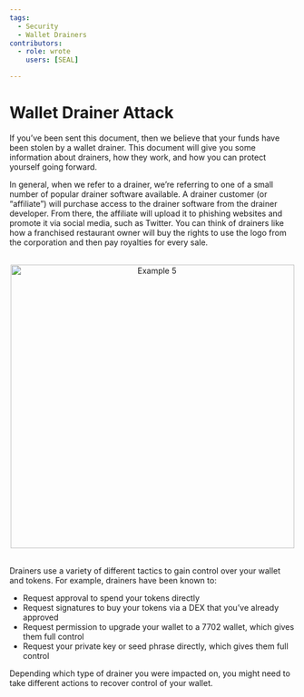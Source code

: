 ```yaml
---
tags:
  - Security
  - Wallet Drainers
contributors:
  - role: wrote
    users: [SEAL]

---
```


# Wallet Drainer Attack

If you’ve been sent this document, then we believe that your funds have been stolen by a wallet drainer. This document will give you some information about drainers, how they work, and how you can protect yourself going forward.

In general, when we refer to a drainer, we’re referring to one of a small number of popular drainer software available. A drainer customer (or “affiliate”) will purchase access to the drainer software from the drainer developer. From there, the affiliate will upload it to phishing websites and promote it via social media, such as Twitter. You can think of drainers like how a franchised restaurant owner will buy the rights to use the logo from the corporation and then pay royalties for every sale.

<br />
<div align="center">
  <img src="https://frameworks-static.s3.us-east-2.amazonaws.com/images/incident-management/playbooks/example5.png" alt="Example 5"
  width= "500px">
</div>
<br />

Drainers use a variety of different tactics to gain control over your wallet and tokens. For example, drainers have been known to:
- Request approval to spend your tokens directly
- Request signatures to buy your tokens via a DEX that you’ve already approved
- Request permission to upgrade your wallet to a 7702 wallet, which gives them full control
- Request your private key or seed phrase directly, which gives them full control

Depending which type of drainer you were impacted on, you might need to take different actions to recover control of your wallet.
